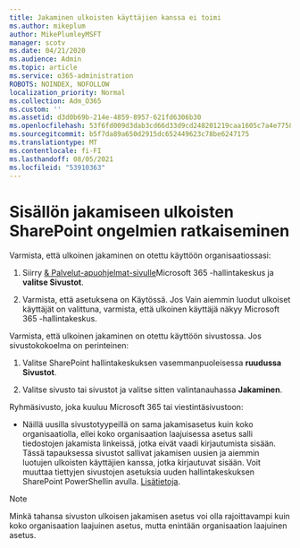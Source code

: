 ```yaml
---
title: Jakaminen ulkoisten käyttäjien kanssa ei toimi
ms.author: mikeplum
author: MikePlumleyMSFT
manager: scotv
ms.date: 04/21/2020
ms.audience: Admin
ms.topic: article
ms.service: o365-administration
ROBOTS: NOINDEX, NOFOLLOW
localization_priority: Normal
ms.collection: Adm_O365
ms.custom: ''
ms.assetid: d3d0b69b-214e-4859-8957-621fd6306b30
ms.openlocfilehash: 53f6fd009d3dab3cd66d33d9cd248201219caa1605c7a4e7758a5a8d720f68c2
ms.sourcegitcommit: b5f7da89a650d2915dc652449623c78be6247175
ms.translationtype: MT
ms.contentlocale: fi-FI
ms.lasthandoff: 08/05/2021
ms.locfileid: "53910363"
---
```

# <a name="fix-problems-sharing-sharepoint-content-with-external-users"></a>Sisällön jakamiseen ulkoisten SharePoint ongelmien ratkaiseminen

Varmista, että ulkoinen jakaminen on otettu käyttöön organisaatiossasi:
  
1. Siirry [ &amp; Palvelut-apuohjelmat-sivulle](https://portal.office.com/adminportal/home#/Settings/ServicesAndAddIns)Microsoft 365 -hallintakeskus ja **valitse Sivustot**.
    
2. Varmista, että asetuksena on Käytössä. Jos Vain aiemmin luodut ulkoiset käyttäjät on valittuna, varmista, että ulkoinen käyttäjä näkyy Microsoft 365 -hallintakeskus.
    
Varmista, että ulkoinen jakaminen on otettu käyttöön sivustossa. Jos sivustokokoelma on perinteinen:
  
1. Valitse SharePoint hallintakeskuksen vasemmanpuoleisessa **ruudussa Sivustot**.
    
2. Valitse sivusto tai sivustot ja valitse sitten valintanauhassa **Jakaminen**.
    
Ryhmäsivusto, joka kuuluu Microsoft 365 tai viestintäsivustoon:
  
- Näillä uusilla sivustotyypeillä on sama jakamisasetus kuin koko organisaatiolla, ellei koko organisaation laajuisessa asetus salli tiedostojen jakamista linkeissä, jotka eivät vaadi kirjautumista sisään. Tässä tapauksessa sivustot sallivat jakamisen uusien ja aiemmin luotujen ulkoisten käyttäjien kanssa, jotka kirjautuvat sisään. Voit muuttaa tiettyjen sivustojen asetuksia uuden hallintakeskuksen SharePoint PowerShellin avulla. [Lisätietoja](https://go.microsoft.com/fwlink/?linkid=871863).
    
> [!NOTE]
> Minkä tahansa sivuston ulkoisen jakamisen asetus voi olla rajoittavampi kuin koko organisaation laajuinen asetus, mutta enintään organisaation laajuinen asetus. 
  

